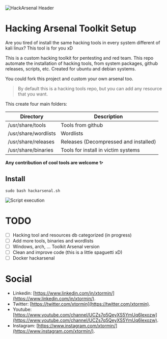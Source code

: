 ![HackArsenal Header](/images/hackarsenaltoolkit.png)
# Hacking Arsenal Toolkit Setup

Are you tired of install the same hacking tools in every system different of kali linux? This tool is for you xD

This is a custom hacking toolkit for pentesting and red team.
This repo automate the installation of hacking tools, from system packages, github releases, scripts, etc.
Created for ubuntu and debian systems.

You could fork this project and custom your own arsenal too.

> By default this is a hacking tools repo, but you can add any resource that you want.

This create four main folders:

Directory            | Description
---------------------|------------
/usr/share/tools     | Tools from github
/usr/share/wordlists | Wordlists
/usr/share/releases  | Releases (Decompressed and installed)
/usr/share/binaries  | Tools for install in victim systems

**Any contribution of cool tools are welcome :sparkles:**

## Install
```
sudo bash hackarsenal.sh
```
![Script execution](/images/script_execution.png)

# TODO
- [ ] Hacking tool and resources db categorized (in progress)
- [ ] Add more tools, binaries and wordlists
- [ ] Windows, arch, ... Toolkit Arsenal version
- [ ] Clean and improve code (this is a little spaguetti xD)
- [ ] Docker hackarsenal

# Social

* Linkedin: [https://www.linkedin.com/in/xtormin/](https://www.linkedin.com/in/xtormin/).
* Twitter: [https://twitter.com/xtormin](https://twitter.com/xtormin).
* Youtube: [https://www.youtube.com/channel/UCZs7q5QeyXS5YmUq6lexozw](https://www.youtube.com/channel/UCZs7q5QeyXS5YmUq6lexozw).
* Instagram: [https://www.instagram.com/xtormin/](https://www.instagram.com/xtormin/).
